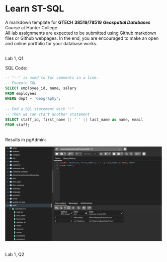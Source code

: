 # Learn ST-SQL
 
A markdown template for __GTECH 38519/78519__ ***Geospatial Databases*** Course at Hunter College. <br>
All lab assignments are expected to be submitted using Github markdown files or Github webpages. In the end, you are encouraged to make an open and online portfolio for your database works.<br>

<br> Lab 1, Q1 <br>

SQL Code: <br>
```sql
-- "--" is used to for comments in a line.
-- Example SQL
SELECT employee_id, name, salary 
FROM employees
WHERE dept = 'Geography';

-- End a SQL statement with ":"
-- Then we can start another statement
SELECT staff_id, first_name || ' ' || last_name as name, email
FROM staff;
```
<br>Results in pgAdmin:<br>

![Lab 1, Q1 Result A](img/lab1_q2_a.png)

<br> Lab 1, Q2 <br>